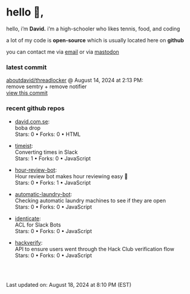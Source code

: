 <h1>hello 👋,</h1>
<p>hello, i’m <b>David.</b> i’m a high-schooler who likes tennis, food, and coding</p>
<p>a lot of my code is <strong>open-source</strong> which is usually located here on <strong>github</strong></p>
<p>you can contact me via <a href="mailto:aboutdavid@protonmail.com">email</a> or via <a href="https://social.dino.icu/@david">mastodon</a></p>
<h3>latest commit</h3>
<p><a href="https://github.com/aboutdavid/threadlocker">aboutdavid/threadlocker</a> @ August 14, 2024 at 2:13 PM:<br>
remove semtry + remove notifier<br>
<a href="https://github.com/aboutdavid/threadlocker/commit/2fda2320db03608d4a08dd4c0721d8988a460776">view this commit</a></p>
<h3>recent github repos</h3>
<ul>
<li>
<p><a href="https://github.com/aboutdavid/david.com.se">david.com.se</a>:<br>
boba drop<br>
Stars: 0 • Forks: 0 • HTML</p>
</li>
<li>
<p><a href="https://github.com/aboutdavid/timeist">timeist</a>:<br>
Converting times in Slack<br>
Stars: 1 • Forks: 0 • JavaScript</p>
</li>
<li>
<p><a href="https://github.com/aboutdavid/hour-review-bot">hour-review-bot</a>:<br>
Hour review bot makes hour reviewing easy 🤯<br>
Stars: 0 • Forks: 1 • JavaScript</p>
</li>
<li>
<p><a href="https://github.com/aboutdavid/automatic-laundry-bot">automatic-laundry-bot</a>:<br>
Checking automatic laundry machines to see if they are open<br>
Stars: 0 • Forks: 0 • JavaScript</p>
</li>
<li>
<p><a href="https://github.com/aboutdavid/identicate">identicate</a>:<br>
ACL for Slack Bots<br>
Stars: 0 • Forks: 0 • JavaScript</p>
</li>
<li>
<p><a href="https://github.com/aboutdavid/hackverify">hackverify</a>:<br>
API to ensure users went through the Hack Club verification flow<br>
Stars: 0 • Forks: 0 • JavaScript</p>
</li>
</ul>
<p><br><br></p>
<p>Last updated on: August 18, 2024 at 8:10 PM (EST)</p>
